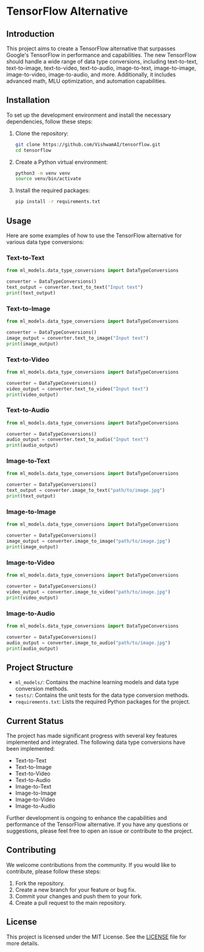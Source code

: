 # TensorFlow Alternative

## Introduction
This project aims to create a TensorFlow alternative that surpasses Google's TensorFlow in performance and capabilities. The new TensorFlow should handle a wide range of data type conversions, including text-to-text, text-to-image, text-to-video, text-to-audio, image-to-text, image-to-image, image-to-video, image-to-audio, and more. Additionally, it includes advanced math, MLU optimization, and automation capabilities.

## Installation
To set up the development environment and install the necessary dependencies, follow these steps:

1. Clone the repository:
   ```bash
   git clone https://github.com/VishwamAI/tensorflow.git
   cd tensorflow
   ```

2. Create a Python virtual environment:
   ```bash
   python3 -m venv venv
   source venv/bin/activate
   ```

3. Install the required packages:
   ```bash
   pip install -r requirements.txt
   ```

## Usage
Here are some examples of how to use the TensorFlow alternative for various data type conversions:

### Text-to-Text
```python
from ml_models.data_type_conversions import DataTypeConversions

converter = DataTypeConversions()
text_output = converter.text_to_text("Input text")
print(text_output)
```

### Text-to-Image
```python
from ml_models.data_type_conversions import DataTypeConversions

converter = DataTypeConversions()
image_output = converter.text_to_image("Input text")
print(image_output)
```

### Text-to-Video
```python
from ml_models.data_type_conversions import DataTypeConversions

converter = DataTypeConversions()
video_output = converter.text_to_video("Input text")
print(video_output)
```

### Text-to-Audio
```python
from ml_models.data_type_conversions import DataTypeConversions

converter = DataTypeConversions()
audio_output = converter.text_to_audio("Input text")
print(audio_output)
```

### Image-to-Text
```python
from ml_models.data_type_conversions import DataTypeConversions

converter = DataTypeConversions()
text_output = converter.image_to_text("path/to/image.jpg")
print(text_output)
```

### Image-to-Image
```python
from ml_models.data_type_conversions import DataTypeConversions

converter = DataTypeConversions()
image_output = converter.image_to_image("path/to/image.jpg")
print(image_output)
```

### Image-to-Video
```python
from ml_models.data_type_conversions import DataTypeConversions

converter = DataTypeConversions()
video_output = converter.image_to_video("path/to/image.jpg")
print(video_output)
```

### Image-to-Audio
```python
from ml_models.data_type_conversions import DataTypeConversions

converter = DataTypeConversions()
audio_output = converter.image_to_audio("path/to/image.jpg")
print(audio_output)
```

## Project Structure
- `ml_models/`: Contains the machine learning models and data type conversion methods.
- `tests/`: Contains the unit tests for the data type conversion methods.
- `requirements.txt`: Lists the required Python packages for the project.

## Current Status
The project has made significant progress with several key features implemented and integrated. The following data type conversions have been implemented:
- Text-to-Text
- Text-to-Image
- Text-to-Video
- Text-to-Audio
- Image-to-Text
- Image-to-Image
- Image-to-Video
- Image-to-Audio

Further development is ongoing to enhance the capabilities and performance of the TensorFlow alternative. If you have any questions or suggestions, please feel free to open an issue or contribute to the project.

## Contributing
We welcome contributions from the community. If you would like to contribute, please follow these steps:
1. Fork the repository.
2. Create a new branch for your feature or bug fix.
3. Commit your changes and push them to your fork.
4. Create a pull request to the main repository.

## License
This project is licensed under the MIT License. See the [LICENSE](LICENSE) file for more details.
